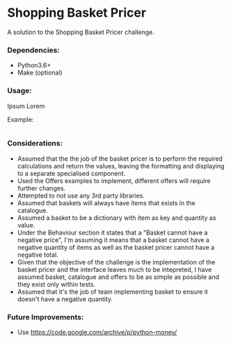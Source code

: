 # Shopping Basket Pricer

A solution to the Shopping Basket Pricer challenge.

### Dependencies:

* Python3.6+
* Make (optional)

### Usage:

Ipsum Lorem 

Example:
```python

```


### Considerations:

* Assumed that the the job of the basket pricer is to perform the required calculations 
and return the values, leaving the formatting and displaying to a separate specialised component.
* Used the Offers examples to implement, different offers will require further changes.
* Attempted to not use any 3rd party libraries.
* Assumed that baskets will always have items that exists in the catalogue.
* Assumed a basket to be a dictionary with item as key and quantity as value.
* Under the Behaviour section it states that a "Basket cannot have a negative price", I'm assuming it means that a basket cannot have a negative quantity of items as well as the basket pricer cannot have a negative total.
* Given that the objective of the challenge is the implementation of the basket pricer and the interface leaves much to be intepreted, I have assumed basket, catalogue and offers to be as simple as possible and they exist only within tests.
* Assumed that it's the job of team implementing basket to ensure it doesn't have a negative quantity.


### Future Improvements:

* Use https://code.google.com/archive/p/python-money/
  
